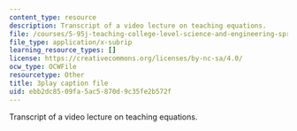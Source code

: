 ```yaml
---
content_type: resource
description: Transcript of a video lecture on teaching equations.
file: /courses/5-95j-teaching-college-level-science-and-engineering-spring-2009/ebb2dc8509fa5ac5870d9c35fe2b572f_wy-LqFDwMuM.vtt
file_type: application/x-subrip
learning_resource_types: []
license: https://creativecommons.org/licenses/by-nc-sa/4.0/
ocw_type: OCWFile
resourcetype: Other
title: 3play caption file
uid: ebb2dc85-09fa-5ac5-870d-9c35fe2b572f
---
```

Transcript of a video lecture on teaching equations.